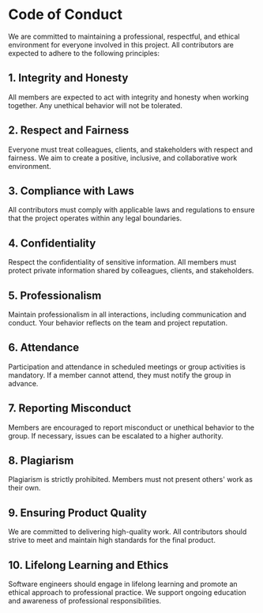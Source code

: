 # Code of Conduct

We are committed to maintaining a professional, respectful, and ethical environment for everyone involved in this project. All contributors are expected to adhere to the following principles:

## 1. Integrity and Honesty

All members are expected to act with integrity and honesty when working together. Any unethical behavior will not be tolerated.

## 2. Respect and Fairness

Everyone must treat colleagues, clients, and stakeholders with respect and fairness. We aim to create a positive, inclusive, and collaborative work environment.

## 3. Compliance with Laws

All contributors must comply with applicable laws and regulations to ensure that the project operates within any legal boundaries.

## 4. Confidentiality

Respect the confidentiality of sensitive information. All members must protect private information shared by colleagues, clients, and stakeholders.

## 5. Professionalism

Maintain professionalism in all interactions, including communication and conduct. Your behavior reflects on the team and project reputation.

## 6. Attendance

Participation and attendance in scheduled meetings or group activities is mandatory. If a member cannot attend, they must notify the group in advance.

## 7. Reporting Misconduct

Members are encouraged to report misconduct or unethical behavior to the group. If necessary, issues can be escalated to a higher authority.

## 8. Plagiarism

Plagiarism is strictly prohibited. Members must not present others' work as their own.

## 9. Ensuring Product Quality

We are committed to delivering high-quality work. All contributors should strive to meet and maintain high standards for the final product.

## 10. Lifelong Learning and Ethics

Software engineers should engage in lifelong learning and promote an ethical approach to professional practice. We support ongoing education and awareness of professional responsibilities.

